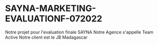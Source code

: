 # SAYNA-MARKETING-EVALUATIONF-072022
Notre projet pour l'evaluation finale SAYNA
Notre Agence s'appelle Team Active
Notre client est le JB Madagascar
